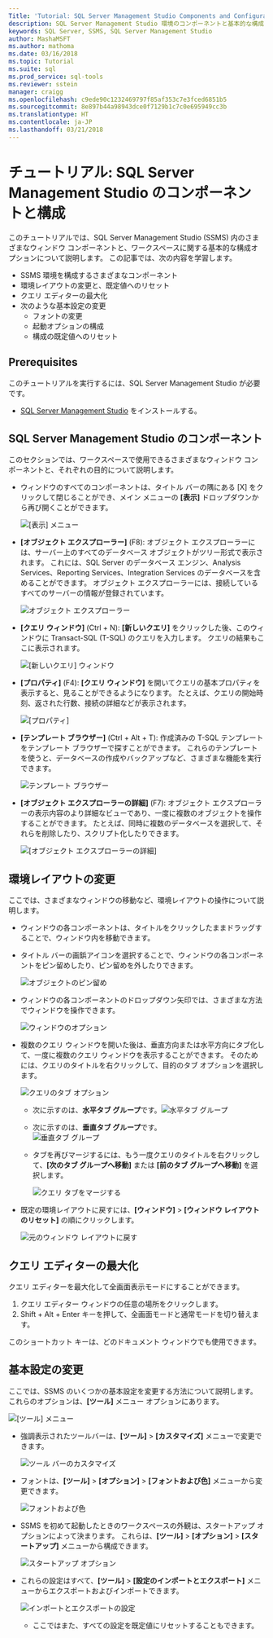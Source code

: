 ```yaml
---
Title: 'Tutorial: SQL Server Management Studio Components and Configuration'
description: SQL Server Management Studio 環境のコンポーネントと基本的な構成オプションについて説明するチュートリアルです。
keywords: SQL Server, SSMS, SQL Server Management Studio
author: MashaMSFT
ms.author: mathoma
ms.date: 03/16/2018
ms.topic: Tutorial
ms.suite: sql
ms.prod_service: sql-tools
ms.reviewer: sstein
manager: craigg
ms.openlocfilehash: c9ede90c1232469797f85af353c7e3fced6851b5
ms.sourcegitcommit: 8e897b44a98943dce0f7129b1c7c0e695949cc3b
ms.translationtype: HT
ms.contentlocale: ja-JP
ms.lasthandoff: 03/21/2018
---
```

# <a name="tutorial-sql-server-management-studio-components-and-configuration"></a>チュートリアル: SQL Server Management Studio のコンポーネントと構成
このチュートリアルでは、SQL Server Management Studio (SSMS) 内のさまざまなウィンドウ コンポーネントと、ワークスペースに関する基本的な構成オプションについて説明します。 この記事では、次の内容を学習します。 
- SSMS 環境を構成するさまざまなコンポーネント
- 環境レイアウトの変更と、既定値へのリセット
- クエリ エディターの最大化
- 次のような基本設定の変更
    - フォントの変更
    - 起動オプションの構成
    - 構成の既定値へのリセット

## <a name="prerequisites"></a>Prerequisites
このチュートリアルを実行するには、SQL Server Management Studio が必要です。  

- [SQL Server Management Studio](https://docs.microsoft.com/en-us/sql/ssms/download-sql-server-management-studio-ssms) をインストールする。

## <a name="sql-server-management-studio-components"></a>SQL Server Management Studio のコンポーネント
このセクションでは、ワークスペースで使用できるさまざまなウィンドウ コンポーネントと、それぞれの目的について説明します。 

- ウィンドウのすべてのコンポーネントは、タイトル バーの隅にある [X] をクリックして閉じることができ、メイン メニューの **[表示]** ドロップダウンから再び開くことができます。 

    ![[表示] メニュー](media/ssms-configuration/viewmenu.png)

- **[オブジェクト エクスプローラー]** (F8): オブジェクト エクスプローラーには、サーバー上のすべてのデータベース オブジェクトがツリー形式で表示されます。 これには、SQL Server のデータベース エンジン、Analysis Services、Reporting Services、Integration Services のデータベースを含めることができます。 オブジェクト エクスプローラーには、接続しているすべてのサーバーの情報が登録されています。 
    
    ![オブジェクト エクスプローラー](media/ssms-configuration/objectexplorer.png)
- **[クエリ ウィンドウ]** (Ctrl + N): **[新しいクエリ]** をクリックした後、このウィンドウに Transact-SQL (T-SQL) のクエリを入力します。 クエリの結果もここに表示されます。
    
    ![[新しいクエリ] ウィンドウ](media/ssms-configuration/newquery.png)

- **[プロパティ]** (F4): **[クエリ ウィンドウ]** を開いてクエリの基本プロパティを表示すると、見ることができるようになります。 たとえば、クエリの開始時刻、返された行数、接続の詳細などが表示されます。  

    ![[プロパティ]](media/ssms-configuration/properties.png)

- **[テンプレート ブラウザー]** (Ctrl + Alt + T): 作成済みの T-SQL テンプレートをテンプレート ブラウザーで探すことができます。 これらのテンプレートを使うと、データベースの作成やバックアップなど、さまざまな機能を実行できます。 

    ![テンプレート ブラウザー](media/ssms-configuration/templates.png)

- **[オブジェクト エクスプローラーの詳細]** (F7): オブジェクト エクスプローラーの表示内容のより詳細なビューであり、一度に複数のオブジェクトを操作することができます。 たとえば、同時に複数のデータベースを選択して、それらを削除したり、スクリプト化したりできます。 

    ![[オブジェクト エクスプローラーの詳細]](media/ssms-configuration/objectexplorerdetails.PNG) 
 

    

## <a name="changing-the-environmental-layout"></a>環境レイアウトの変更 
ここでは、さまざまなウィンドウの移動など、環境レイアウトの操作について説明します。 

-  ウィンドウの各コンポーネントは、タイトルをクリックしたままドラッグすることで、ウィンドウ内を移動できます。 
- タイトル バーの画鋲アイコンを選択することで、ウィンドウの各コンポーネントをピン留めしたり、ピン留めを外したりできます。
    
    ![オブジェクトのピン留め](media/ssms-configuration/pushpin.png)

- ウィンドウの各コンポーネントのドロップダウン矢印では、さまざまな方法でウィンドウを操作できます。 

    ![ウィンドウのオプション](media/ssms-configuration/windowoptions.png)

- 複数のクエリ ウィンドウを開いた後は、垂直方向または水平方向にタブ化して、一度に複数のクエリ ウィンドウを表示することができます。 そのためには、クエリのタイトルを右クリックして、目的のタブ オプションを選択します。 
 
    ![クエリのタブ オプション](media/ssms-configuration/querytabbedoptions.png)

    - 次に示すのは、**水平タブ グループ**です。![水平タブ グループ](media/ssms-configuration/horizontaltab.png)     
    
    - 次に示すのは、**垂直タブ グループ**です。  
        ![垂直タブ グループ](media/ssms-configuration/verticaltabgroup.png)
        

    - タブを再びマージするには、もう一度クエリのタイトルを右クリックして、**[次のタブ グループへ移動]** または **[前のタブ グループへ移動]** を選択します。
    
        ![クエリ タブをマージする](media/ssms-configuration/mergetabgroups.png)

- 既定の環境レイアウトに戻すには、**[ウィンドウ]** > **[ウィンドウ レイアウトのリセット]** の順にクリックします。
 
    ![元のウィンドウ レイアウトに戻す](media/ssms-configuration/resetwindowlayout.png)
    
## <a name="maximizing-query-editor"></a>クエリ エディターの最大化
クエリ エディターを最大化して全画面表示モードにすることができます。

1. クエリ エディター ウィンドウの任意の場所をクリックします。
2. Shift + Alt + Enter キーを押して、全画面モードと通常モードを切り替えます。 

このショートカット キーは、どのドキュメント ウィンドウでも使用できます。 



## <a name="changing-basic-settings"></a>基本設定の変更
ここでは、SSMS のいくつかの基本設定を変更する方法について説明します。 これらのオプションは、**[ツール]** メニュー オプションにあります。

  ![[ツール] メニュー](media/ssms-configuration/tools.png)


- 強調表示されたツールバーは、**[ツール]** > **[カスタマイズ]** メニューで変更できます。

    ![ツール バーのカスタマイズ](media/ssms-configuration/toolbar.png)

- フォントは、**[ツール]** > **[オプション]** > **[フォントおよび色]** メニューから変更できます。

     ![フォントおよび色](media/ssms-configuration/fontsandcolors.png)

- SSMS を初めて起動したときのワークスペースの外観は、スタートアップ オプションによって決まります。 これらは、**[ツール]** > **[オプション]** > **[スタートアップ]** メニューから構成できます。
 
    ![スタートアップ オプション](media/ssms-configuration/startup.png)

- これらの設定はすべて、**[ツール]** > **[設定のインポートとエクスポート]** メニューからエクスポートおよびインポートできます。 

    ![インポートとエクスポートの設定](media/ssms-configuration/settings.png)
    - ここではまた、すべての設定を既定値にリセットすることもできます。 



